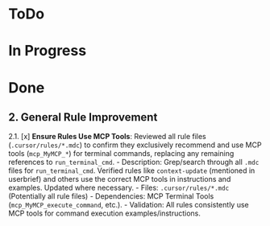 # ToDo

# In Progress

# Done

## 2. General Rule Improvement

2.1. [x] **Ensure Rules Use MCP Tools**: Reviewed all rule files (`.cursor/rules/*.mdc`) to confirm they exclusively recommend and use MCP tools (`mcp_MyMCP_*`) for terminal commands, replacing any remaining references to `run_terminal_cmd`.
    - Description: Grep/search through all `.mdc` files for `run_terminal_cmd`. Verified rules like `context-update` (mentioned in userbrief) and others use the correct MCP tools in instructions and examples. Updated where necessary.
    - Files: `.cursor/rules/*.mdc` (Potentially all rule files)
    - Dependencies: MCP Terminal Tools (`mcp_MyMCP_execute_command`, etc.).
    - Validation: All rules consistently use MCP tools for command execution examples/instructions.